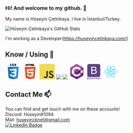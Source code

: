 ### Hi! And welcome to my github. 👋


My name is Hüseyin Çetinkaya. I live in İstanbul/Turkey.

![Hüseyin Çetinkaya's GitHub Stats](https://github-readme-stats.vercel.app/api?username=huseyinck&show_icons=true)

I'm working as a Developer(https://huseyincetinkaya.com/)

## Know / Using 🧠

<code><a href="https://www.w3schools.com/css/" target="_blank"><img height="50" src="https://raw.githubusercontent.com/devicons/devicon/master/icons/css3/css3-original-wordmark.svg"></a></code>
<code><a href="https://www.w3schools.com/html/" target="_blank"><img height="50" src="https://raw.githubusercontent.com/devicons/devicon/master/icons/html5/html5-original-wordmark.svg"></a></code>
<code><a href="https://www.javascript.com/" target="_blank"><img height="50" src="https://raw.githubusercontent.com/devicons/devicon/master/icons/javascript/javascript-original.svg"></a></code>
<code><a href="https://flutter.dev/" target="_blank"><img height="50" src="https://www.vectorlogo.zone/logos/flutterio/flutterio-ar21.svg"></a></code>
<code><a href="https://code.visualstudio.com" target="_blank"><img height="50" src="https://www.vectorlogo.zone/logos/visualstudio_code/visualstudio_code-ar21.svg"></a></code>
<code><a href="https://github.com/devicons/devicon/blob/master/icons/csharp/csharp-original.svg" target="_blank"><img height="50" src="https://raw.githubusercontent.com/devicons/devicon/9f4f5cdb393299a81125eb5127929ea7bfe42889/icons/csharp/csharp-original.svg"></a></code>
<a href="https://getbootstrap.com/" target="_blank"><img height="50" src="https://raw.githubusercontent.com/devicons/devicon/master/icons/bootstrap/bootstrap-plain-wordmark.svg"></a>
<a href="https://reactjs.org/" target="_blank"><img height="50" src="https://raw.githubusercontent.com/github/explore/80688e429a7d4ef2fca1e82350fe8e3517d3494d/topics/react/react.png"></a>


## Contact Me 📫

You can find and get touch with me on these accounts! </br>
Discord: Hüseyin#1094 </br>
Mail: huseyincknet@gmail.com </br>
[![Linkedin Badge](https://img.shields.io/badge/huseyincetinkaya-follow%20on%20linkedin-blue?style=for-the-badge&logo=linkedin)](https://www.linkedin.com/in/h%C3%BCseyin-%C3%A7etinkaya-87ba8a170/)
